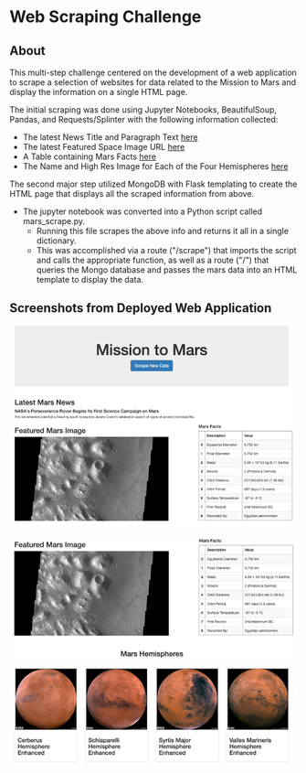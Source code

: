 # Web Scraping Challenge

## About

This multi-step challenge centered on the development of a web application to scrape a selection of websites for data related to the Mission to Mars and display the information on a single HTML page.

The initial scraping was done using Jupyter Notebooks, BeautifulSoup, Pandas, and Requests/Splinter with the following information collected:
   - The latest News Title and Paragraph Text [here](https://mars.nasa.gov/news/)
   - The latest Featured Space Image URL [here](https://data-class-jpl-space.s3.amazonaws.com/JPL_Space/index.html)
   - A Table containing Mars Facts [here](https://space-facts.com/mars/)
   - The Name and High Res Image for Each of the Four Hemispheres [here](https://astrogeology.usgs.gov/search/results?q=hemisphere+enhanced&k1=target&v1=Mars)

The second major step utilized MongoDB with Flask templating to create the HTML page that displays all the scraped information from above. 
   - The jupyter notebook was converted into a Python script called mars_scrape.py. 
      - Running this file scrapes the above info and returns it all in a single dictionary. 
      - This was accomplished via a route ("/scrape") that imports the script and calls the appropriate function, as well as a route ("/") that queries the Mongo database and passes the mars data into an HTML template to display the data.

## Screenshots from Deployed Web Application

![Image 1](https://github.com/willserene/Web_Scraping_Challenge/blob/main/Screenshots/Image%201.png)

![Image 2](https://github.com/willserene/Web_Scraping_Challenge/blob/main/Screenshots/Image%202.png)



